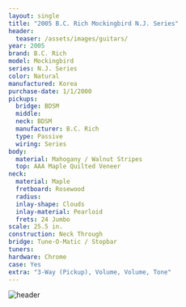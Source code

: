 ```yaml
---
layout: single
title: "2005 B.C. Rich Mockingbird N.J. Series"
header:
  teaser: /assets/images/guitars/
year: 2005
brand: B.C. Rich
model: Mockingbird
series: N.J. Series
color: Natural
manufactured: Korea
purchase-date: 1/1/2000
pickups:
  bridge: BDSM
  middle: 
  neck: BDSM
  manufacturer: B.C. Rich
  type: Passive
  wiring: Series
body:
  material: Mahogany / Walnut Stripes
  top: AAA Maple Quilted Veneer
neck:
  material: Maple
  fretboard: Rosewood
  radius: 
  inlay-shape: Clouds
  inlay-material: Pearloid
  frets: 24 Jumbo
scale: 25.5 in.
construction: Neck Through
bridge: Tune-O-Matic / Stopbar
tuners: 
hardware: Chrome
case: Yes
extra: "3-Way (Pickup), Volume, Volume, Tone"
---
```

![header](/assets/images/guitars/)
